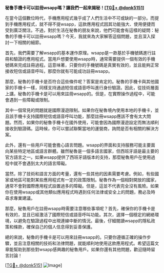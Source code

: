 **秘鲁手機卡可以註冊wsapp嗎？讓我們一起來揭秘！[[TG💪+ @donk5151](https://t.me/s/donk5151)]**

在當今這個數位時代，手機應用程式幾乎成了人們生活中不可或缺的一部分。而提到手機應用程式，就不得不提wsapp，這款應用程式因其功能強大、使用便捷而受到廣泛關注。不過，對於生活在秘魯的朋友來說，他們可能會有這樣的疑問：秘魯的手機卡可以註冊wsapp嗎？今天，我就來為大家解答這個問題，並且深入探討一下相關的細節。

首先，我們需要了解wsapp的基本運作原理。wsapp是一款基於手機號碼進行註冊和驗證的應用程式。當用戶想要使用wsapp時，通常需要提供一個有效的手機號碼來完成註冊過程。這意味著，只要你的手機號碼是真實有效的，並且能夠正常接收短信或語音呼叫，那麼你就有可能成功註冊wsapp。

那麼，秘魯的手機卡是否符合這些條件呢？答案是肯定的。秘魯的手機卡與其他國家的手機卡一樣，同樣支持通過短信或語音呼叫進行身份驗證。因此，從技術層面上講，秘魯的手機卡是可以用來註冊wsapp的。但是，在實際操作過程中，可能會遇到一些障礙或限制。

其中一個常見的問題就是國際漫遊限制。如果你在秘魯境內使用本地的手機卡，並且該手機卡支持國際短信或語音呼叫功能，那麼註冊wsapp應該不會有太大問題。然而，如果你的秘魯手機卡在國外使用，可能會因為國際漫遊設定而無法順利接收到驗證碼。這時候，你可以嘗試聯繫當地的運營商，詢問是否有相關的解決方案。

此外，還有一些用戶可能會擔心語言問題。wsapp的界面和支持服務可能主要面向某些特定地區或語言群體。雖然秘魯是一個多語言國家，但西班牙語是最主要的官方語言之一。如果wsapp提供了西班牙語版本的支持，那麼秘魯用戶在使用過程中就不會遇到太大的語言障礙。

當然，除了技術和語言方面的考量，還有一些其他的因素需要考慮。例如，有些國家或地區可能對某些應用程式有一定的政策限制。秘魯作為一個相對開放的國家，通常不會對國際應用程式設置過多的障礙。但是，這並不代表完全沒有風險。如果你在使用wsapp或其他類似應用程式時遇到任何法律或安全上的問題，務必及時尋求專業建議。

那麼，秘魯用戶在註冊wsapp時需要注意哪些事項呢？首先，確保你的手機卡是有效的，並且已經激活了國際短信或語音呼叫功能。其次，選擇一個穩定的網絡環境，以避免在驗證過程中出現連線中斷的情況。最後，仔細閱讀wsapp的隱私政策和條款，確保自己的個人信息得到妥善保護。

總的來說，秘魯的手機卡是可以用來註冊wsapp的。只要你遵循正確的操作步驟，並且注意相關的技術和法律問題，就能順利地使用这款應用程式。希望這篇文章能幫助到那些對wsapp感興趣的秘魯用戶。如果你還有其他問題，歡迎隨時留言討論！

[[TG💪+ @donk5151](https://t.me/s/donk5151) ![Image](https://i.postimg.cc/rwNCRYN7/Snipaste-2025-04-30-17-27-05.png)]